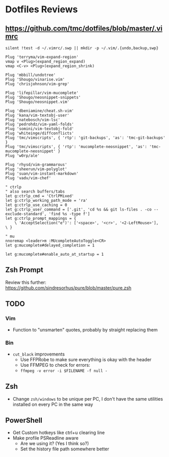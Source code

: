 # Dotfiles Reviews

## <https://github.com/tmc/dotfiles/blob/master/.vimrc>

```
silent !test -d ~/.vimrc/.swp || mkdir -p ~/.vim/.{undo,backup,swp}
```

```
Plug 'terryma/vim-expand-region'
vmap v <Plug>(expand_region_expand)
vmap <C-v> <Plug>(expand_region_shrink)
```

```
Plug 'mbbill/undotree'
Plug 'Shougo/vinarise.vim'
Plug 'chrisjohnson/vim-grep'

Plug 'lifepillar/vim-mucomplete'
Plug 'Shougo/neosnippet-snippets'
Plug 'Shougo/neosnippet.vim'

Plug 'dbeniamine/cheat.sh-vim'
Plug 'kana/vim-textobj-user'
Plug 'natebosch/vim-lsc'
Plug 'pedrohdz/vim-yaml-folds'
Plug 'somini/vim-textobj-fold'
Plug 'whiteinge/diffconflicts'
Plug 'tmc/vimscripts', { 'rtp': 'git-backups', 'as': 'tmc-git-backups' }
Plug 'tmc/vimscripts', { 'rtp': 'mucomplete-neosnippet', 'as': 'tmc-mucomplete-neosnippet' }
Plug 'w0rp/ale'

Plug 'rhysd/vim-grammarous'
Plug 'sheerun/vim-polyglot'
Plug 'suan/vim-instant-markdown'
Plug 'vadv/vim-chef'
```

```
" ctrlp
" also search buffers/tabs
let g:ctrlp_cmd = 'CtrlPMixed'
let g:ctrlp_working_path_mode = 'ra'
let g:ctrlp_use_caching = 0
let g:ctrlp_user_command = ['.git', 'cd %s && git ls-files . -co --exclude-standard', 'find %s -type f']
let g:ctrlp_prompt_mappings = {
    \ 'AcceptSelection("e")': ['<space>', '<cr>', '<2-LeftMouse>'],
\ }
```

```
" mu
nnoremap <leader>m :MUcompleteAutoToggle<CR>
let g:mucomplete#delayed_completion = 1

let g:mucomplete#enable_auto_at_startup = 1
```

## Zsh Prompt

Review this further: <https://github.com/sindresorhus/pure/blob/master/pure.zsh>

## TODO

### Vim

- Function to "unsmarten" quotes, probably by straight replacing them

### Bin

- `cut_black` improvements
  - Use FFPRobe to make sure everything is okay with the header
  - Use FFMPEG to check for errors:
  - `ffmpeg -v error -i $FILENAME -f null -`

## Zsh

- Change `zsh/windows` to be unique per PC, I don't have the same utilities installed on every PC in the same way

## PowerShell

- Get Custom hotkeys like ctrl+u clearing line
- Make profile PSReadline aware
  - Are we using it? (Yes I think so?)
  - Set the history file path somewhere better
